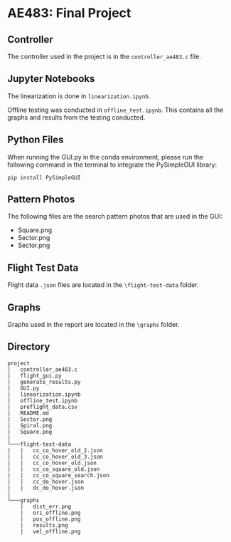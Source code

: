 # AE483: Final Project

## Controller
The controller used in the project is in the `controller_ae483.c` file.

## Jupyter Notebooks
The linearization is done in `linearization.ipynb`.

Offline testing was conducted in `offline_test.ipynb`. This contains all the graphs and results from the testing conducted.

## Python Files
When running the GUI.py in the conda environment, please run the following command in the terminal to integrate the PySimpleGUI library:
```
pip install PySimpleGUI
```

## Pattern Photos
The following files are the search pattern photos that are used in the GUI:
- Square.png
- Sector.png
- Sector.png

## Flight Test Data
Flight data `.json` files are located in the `\flight-test-data` folder.

## Graphs
Graphs used in the report are located in the `\graphs` folder.

## Directory
```
project
|   controller_ae483.c
|   flight_gui.py
|   generate_results.py
|   GUI.py
|   linearization.ipynb
|   offline_test.ipynb
|   preflight_data.csv
|   README.md
|   Sector.png
|   Spiral.png
|   Square.png
|
└───flight-test-data
|   |   cc_co_hover_old_2.json
|   |   cc_co_hover_old_3.json
|   |   cc_co_hover_old.json
|   |   cc_co_square_old.json
|   |   cc_co_square_search.json
|   |   cc_do_hover.json
|   |   dc_do_hover.json
|
└───graphs
    |   dist_err.png
    |   ori_offline.png
    |   pos_offline.png
    |   results.png
    |   vel_offline.png
```